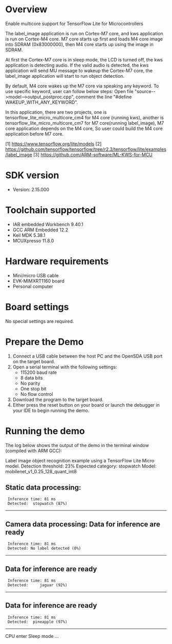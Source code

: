 Overview
========
Enable multicore support for TensorFlow Lite for Microcontrollers

The label_image application is run on Cortex-M7 core, and kws application is run
on Cortex-M4 core. M7 core starts up first and loads M4 core image into SDRAM (0x83000000),
then M4 core starts up using the image in SDRAM.

At first the Cortex-M7 core is in sleep mode, the LCD is turned off, the kws application
is detecting audio. If the valid audio is detected, the kws application will send MU
message to wakeup the Cortex-M7 core, the label_image application will start to run
object detection.

By default, M4 core wakes up the M7 core via speaking any keyword. To use specific keyword,
user can follow below steps:
Open file "source-->model-->output_postproc.cpp", comment the line "#define WAKEUP_WITH_ANY_KEYWORD".

In this application, there are two projects, one is tensorflow_lite_micro_multicore_cm4 for M4 core
(running kws), another is tensorflow_lite_micro_multicore_cm7 for M7 core(running label_image),
M7 core application depends on the M4 core, So user could build the M4 core application before M7 core.

[1] https://www.tensorflow.org/lite/models
[2] https://github.com/tensorflow/tensorflow/tree/r2.3/tensorflow/lite/examples/label_image
[3] https://github.com/ARM-software/ML-KWS-for-MCU


SDK version
===========
- Version: 2.15.000

Toolchain supported
===================
- IAR embedded Workbench  9.40.1
- GCC ARM Embedded  12.2
- Keil MDK  5.38.1
- MCUXpresso  11.8.0

Hardware requirements
=====================
- Mini/micro USB cable
- EVK-MIMXRT1160 board
- Personal computer

Board settings
==============
No special settings are required.

Prepare the Demo
================
1. Connect a USB cable between the host PC and the OpenSDA USB port on the target board. 
2. Open a serial terminal with the following settings:
   - 115200 baud rate
   - 8 data bits
   - No parity
   - One stop bit
   - No flow control
3. Download the program to the target board.
4. Either press the reset button on your board or launch the debugger in your IDE to begin running the demo.

Running the demo
================
The log below shows the output of the demo in the terminal window (compiled with ARM GCC):

Label image object recognition example using a TensorFlow Lite Micro model.
Detection threshold: 23%
Expected category: stopwatch
Model: mobilenet_v1_0.25_128_quant_int8

Static data processing:
----------------------------------------
     Inference time: 81 ms
     Detected:  stopwatch (87%)
----------------------------------------


Camera data processing:
Data for inference are ready
----------------------------------------
     Inference time: 81 ms
     Detected: No label detected (0%)
----------------------------------------

Data for inference are ready
----------------------------------------
     Inference time: 81 ms
     Detected:     jaguar (92%)
----------------------------------------

Data for inference are ready
----------------------------------------
     Inference time: 81 ms
     Detected:  pineapple (97%)
----------------------------------------
CPU enter Sleep mode ...

